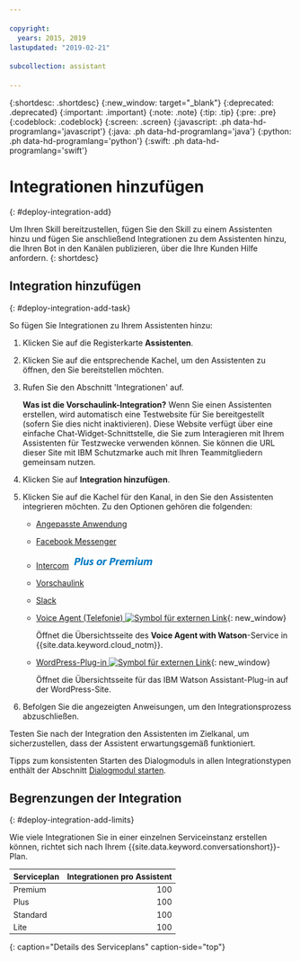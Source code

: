 ```yaml
---

copyright:
  years: 2015, 2019
lastupdated: "2019-02-21"

subcollection: assistant

---
```


{:shortdesc: .shortdesc}
{:new_window: target="_blank"}
{:deprecated: .deprecated}
{:important: .important}
{:note: .note}
{:tip: .tip}
{:pre: .pre}
{:codeblock: .codeblock}
{:screen: .screen}
{:javascript: .ph data-hd-programlang='javascript'}
{:java: .ph data-hd-programlang='java'}
{:python: .ph data-hd-programlang='python'}
{:swift: .ph data-hd-programlang='swift'}

# Integrationen hinzufügen
{: #deploy-integration-add}

Um Ihren Skill bereitzustellen, fügen Sie den Skill zu einem Assistenten hinzu und fügen Sie anschließend Integrationen zu dem Assistenten hinzu, die Ihren Bot in den Kanälen publizieren, über die Ihre Kunden Hilfe anfordern.
{: shortdesc}

## Integration hinzufügen
{: #deploy-integration-add-task}

So fügen Sie Integrationen zu Ihrem Assistenten hinzu: 

1.  Klicken Sie auf die Registerkarte **Assistenten**.

1.  Klicken Sie auf die entsprechende Kachel, um den Assistenten zu öffnen, den Sie bereitstellen möchten.

1.  Rufen Sie den Abschnitt 'Integrationen' auf. 

    **Was ist die Vorschaulink-Integration?** Wenn Sie einen Assistenten erstellen, wird automatisch eine Testwebsite für Sie bereitgestellt (sofern Sie dies nicht inaktivieren). Diese Website verfügt über eine einfache Chat-Widget-Schnittstelle, die Sie zum Interagieren mit Ihrem Assistenten für Testzwecke verwenden können. Sie können die URL dieser Site mit IBM Schutzmarke auch mit Ihren Teammitgliedern gemeinsam nutzen. 

1.  Klicken Sie auf **Integration hinzufügen**.

1.  Klicken Sie auf die Kachel für den Kanal, in den Sie den Assistenten integrieren möchten. Zu den Optionen gehören die folgenden: 

    - [Angepasste Anwendung](/docs/services/assistant?topic=assistant-deploy-custom-app)
    - [Facebook Messenger](/docs/services/assistant?topic=assistant-deploy-facebook)
    - [Intercom](/docs/services/assistant?topic=assistant-deploy-intercom)  ![Nur Plus- oder Premium-Plan](images/premium.png)
    - [Vorschaulink](/docs/services/assistant?topic=assistant-deploy-web-link)
    - [Slack](/docs/services/assistant?topic=assistant-deploy-slack)
    - [Voice Agent (Telefonie)  ![Symbol für externen Link](../../icons/launch-glyph.svg "Symbol für externen Link")](https://cloud.ibm.com/catalog/services/voice-agent-with-watson){: new_window}

      Öffnet die Übersichtsseite des **Voice Agent with Watson**-Service in {{site.data.keyword.cloud_notm}}.
    - [WordPress-Plug-in ![Symbol für externen Link](../../icons/launch-glyph.svg "Symbol für externen Link")](https://wordpress.org/plugins/conversation-watson/){: new_window}

      Öffnet die Übersichtsseite für das IBM Watson Assistant-Plug-in auf der WordPress-Site.

1.  Befolgen Sie die angezeigten Anweisungen, um den Integrationsprozess abzuschließen. 

Testen Sie nach der Integration den Assistenten im Zielkanal, um sicherzustellen, dass der Assistent erwartungsgemäß funktioniert.

Tipps zum konsistenten Starten des Dialogmoduls in allen Integrationstypen enthält der Abschnitt [Dialogmodul starten](/docs/services/assistant?topic=assistant-dialog-start).

## Begrenzungen der Integration
{: #deploy-integration-add-limits}

Wie viele Integrationen Sie in einer einzelnen Serviceinstanz erstellen können, richtet sich nach Ihrem {{site.data.keyword.conversationshort}}-Plan.

| Serviceplan     | Integrationen pro Assistent |
|------------------|---------------------------:|
| Premium          |                        100 |
| Plus             |                        100 |
| Standard         |                        100 |
| Lite             |                        100 |
{: caption="Details des Serviceplans" caption-side="top"}
